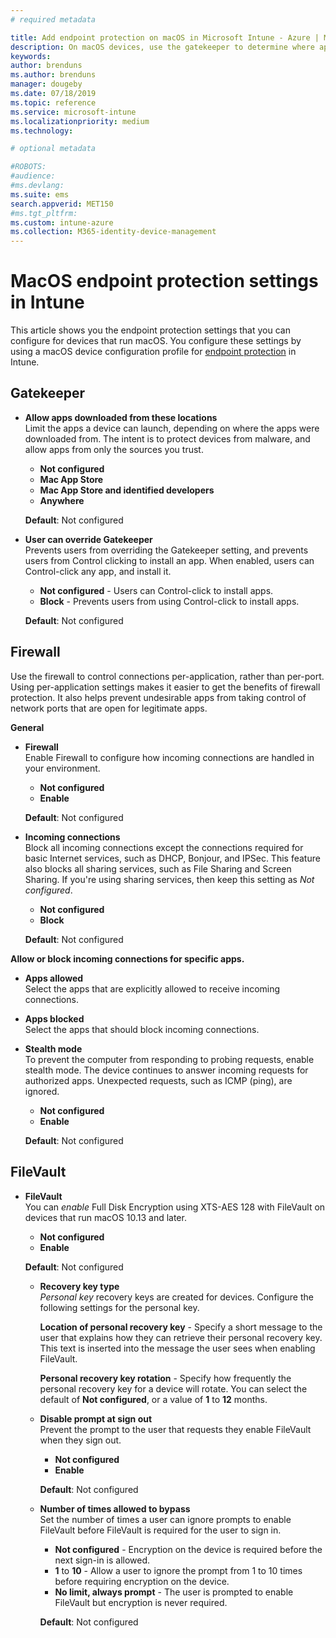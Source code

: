 ```yaml
---
# required metadata

title: Add endpoint protection on macOS in Microsoft Intune - Azure | Microsoft Docs
description: On macOS devices, use the gatekeeper to determine where apps can be installed, including the mac app store. Also enable or configure a firewall allow specific apps, blocks specifics apps, use stealth mode, and even block certain types of incoming connections using Microsoft Intune.
keywords:
author: brenduns
ms.author: brenduns
manager: dougeby
ms.date: 07/18/2019
ms.topic: reference
ms.service: microsoft-intune
ms.localizationpriority: medium
ms.technology:

# optional metadata

#ROBOTS:
#audience:
#ms.devlang:
ms.suite: ems
search.appverid: MET150
#ms.tgt_pltfrm:
ms.custom: intune-azure
ms.collection: M365-identity-device-management
---
```


# MacOS endpoint protection settings in Intune  

This article shows you the endpoint protection settings that you can configure for devices that run macOS. You configure these settings by using a macOS device configuration profile for [endpoint protection](endpoint-protection-configure.md) in Intune.  

## Gatekeeper  

- **Allow apps downloaded from these locations**  
  Limit the apps a device can launch, depending on where the apps were downloaded from. The intent is to protect devices from malware, and allow apps from only the sources you trust.  

  - **Not configured**  
  - **Mac App Store**  
  - **Mac App Store and identified developers**  
  - **Anywhere**  

  **Default**: Not configured  

- **User can override Gatekeeper**  
  Prevents users from overriding the Gatekeeper setting, and prevents users from Control clicking to install an app. When enabled, users can Control-click any app, and install it.  
 
  - **Not configured** - Users can Control-click to install apps.  
  - **Block** - Prevents users from using Control-click to install apps.  

  **Default**: Not configured  

## Firewall  

Use the firewall to control connections per-application, rather than per-port. Using per-application settings makes it easier to get the benefits of firewall protection. It also helps prevent undesirable apps from taking control of network ports that are open for legitimate apps.  

**General**
- **Firewall**  
  Enable Firewall to configure how incoming connections are handled in your environment.  
  - **Not configured**  
  - **Enable**  

  **Default**: Not configured  

- **Incoming connections**  
  Block all incoming connections except the connections required for basic Internet services, such as DHCP, Bonjour, and IPSec. This feature also blocks all sharing services, such as File Sharing and Screen Sharing. If you're using sharing services, then keep this setting as *Not configured*.  
  - **Not configured**  
  - **Block**  

  **Default**: Not configured  

**Allow or block incoming connections for specific apps.**  

  - **Apps allowed**  
    Select the apps that are explicitly allowed to receive incoming connections.  

  - **Apps blocked**  
    Select the apps that should block incoming connections.  

  - **Stealth mode**  
    To prevent the computer from responding to probing requests, enable stealth mode. The device continues to answer incoming requests for authorized apps. Unexpected requests, such as ICMP (ping), are ignored.  
    - **Not configured**  
    - **Enable**  

    **Default**: Not configured  

## FileVault  

- **FileVault**  
  You can *enable* Full Disk Encryption using XTS-AES 128 with FileVault on devices that run macOS 10.13 and later.  
  - **Not configured**  
  - **Enable**  

  **Default**: Not configured  

  - **Recovery key type**  
    *Personal key* recovery keys are created for devices. Configure the following settings for the personal key.  

      **Location of personal recovery key** - Specify a short message to the user that explains how they can retrieve their personal recovery key. This text is inserted into the message the user sees when enabling FileVault.  
      
      **Personal recovery key rotation** - Specify how frequently the personal recovery key for a device will rotate. You can select the default of **Not configured**, or a value of **1** to **12** months.  

  - **Disable prompt at sign out**  
    Prevent the prompt to the user that requests they enable FileVault when they sign out.  
    - **Not configured**  
    - **Enable**  

    **Default**: Not configured  

  - **Number of times allowed to bypass**  
    Set the number of times a user can ignore prompts to enable FileVault before FileVault is required for the user to sign in.  

    - **Not configured** - Encryption on the device is required before the next sign-in is allowed.  
    -  **1** to **10** - Allow a user to ignore the prompt from 1 to 10 times before requiring encryption on the device.  
    - **No limit, always prompt** - The user is prompted to enable FileVault but encryption is never required.  
 
    **Default**: Not configured  


